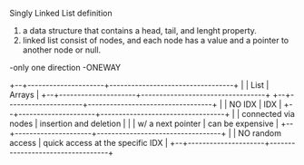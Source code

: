 Singly Linked List definition
1. a data structure that contains a head, tail, and lenght property. 
2. linked list consist of nodes, and each node has a value and a pointer to another node or null.

-only one direction 
-ONEWAY 



+--+---------------------+----------------------------------+
|  |         List        |              Arrays              |
+--+---------------------+----------------------------------+
+--+---------------------+----------------------------------+
|  |        NO IDX       |                IDX               |
+--+---------------------+----------------------------------+
|  | connected via nodes |      insertion and deletion      |
|  |   w/ a next pointer |          can be expensive        |
+--+---------------------+----------------------------------+
|  |   NO random access  | quick access at the specific IDX |
+--+---------------------+----------------------------------+